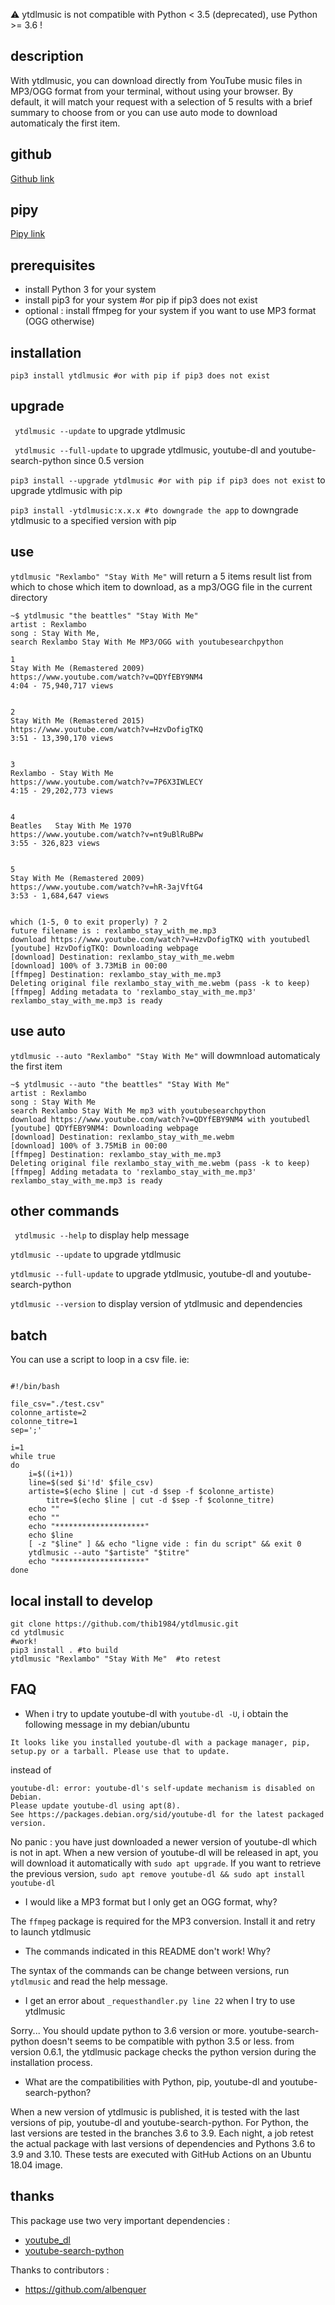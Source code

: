 :warning: ytdlmusic is not compatible with Python < 3.5 (deprecated), use Python >= 3.6 !


## description

With ytdlmusic, you can download directly from YouTube music files in MP3/OGG format from your terminal, without using your browser. 
By default, it will match your request with a selection of 5 results with a brief summary to choose from or you can use auto mode to download automaticaly the first item.  

## github

[Github link](https://github.com/thib1984/ytdlmusic/)

## pipy

[Pipy link](https://pypi.org/project/ytdlmusic/)

## prerequisites

- install Python 3 for your system
- install pip3 for your system #or pip if pip3 does not exist
- optional : install ffmpeg for your system if you want to use MP3 format (OGG otherwise)

## installation

``pip3 install ytdlmusic #or with pip if pip3 does not exist``

## upgrade

`` ytdlmusic --update`` to upgrade ytdlmusic

`` ytdlmusic --full-update`` to upgrade ytdlmusic, youtube-dl and youtube-search-python since 0.5 version

``pip3 install --upgrade ytdlmusic #or with pip if pip3 does not exist`` to upgrade ytdlmusic with pip

``pip3 install -ytdlmusic:x.x.x #to downgrade the app`` to downgrade ytdlmusic to a specified version with pip
## use

``ytdlmusic "Rexlambo" "Stay With Me"``
will return a 5 items result list from which to chose which item to download, as a mp3/OGG file in the current directory

```
~$ ytdlmusic "the beattles" "Stay With Me"
artist : Rexlambo
song : Stay With Me,
search Rexlambo Stay With Me MP3/OGG with youtubesearchpython

1
Stay With Me (Remastered 2009)
https://www.youtube.com/watch?v=QDYfEBY9NM4
4:04 - 75,940,717 views


2
Stay With Me (Remastered 2015)
https://www.youtube.com/watch?v=HzvDofigTKQ
3:51 - 13,390,170 views


3
Rexlambo - Stay With Me
https://www.youtube.com/watch?v=7P6X3IWLECY
4:15 - 29,202,773 views


4
Beatles   Stay With Me 1970
https://www.youtube.com/watch?v=nt9uBlRuBPw
3:55 - 326,823 views


5
Stay With Me (Remastered 2009)
https://www.youtube.com/watch?v=hR-3ajVftG4
3:53 - 1,684,647 views


which (1-5, 0 to exit properly) ? 2
future filename is : rexlambo_stay_with_me.mp3
download https://www.youtube.com/watch?v=HzvDofigTKQ with youtubedl
[youtube] HzvDofigTKQ: Downloading webpage
[download] Destination: rexlambo_stay_with_me.webm
[download] 100% of 3.73MiB in 00:00
[ffmpeg] Destination: rexlambo_stay_with_me.mp3
Deleting original file rexlambo_stay_with_me.webm (pass -k to keep)
[ffmpeg] Adding metadata to 'rexlambo_stay_with_me.mp3'
rexlambo_stay_with_me.mp3 is ready
````

## use auto

``ytdlmusic --auto "Rexlambo" "Stay With Me"`` 
will dowmnload automaticaly the first item

```
~$ ytdlmusic --auto "the beattles" "Stay With Me"
artist : Rexlambo
song : Stay With Me
search Rexlambo Stay With Me mp3 with youtubesearchpython
download https://www.youtube.com/watch?v=QDYfEBY9NM4 with youtubedl
[youtube] QDYfEBY9NM4: Downloading webpage
[download] Destination: rexlambo_stay_with_me.webm
[download] 100% of 3.75MiB in 00:00
[ffmpeg] Destination: rexlambo_stay_with_me.mp3
Deleting original file rexlambo_stay_with_me.webm (pass -k to keep)
[ffmpeg] Adding metadata to 'rexlambo_stay_with_me.mp3'
rexlambo_stay_with_me.mp3 is ready
```

## other commands

`` ytdlmusic --help`` to display help message

`` ytdlmusic --update `` to upgrade ytdlmusic

`` ytdlmusic --full-update `` to upgrade ytdlmusic, youtube-dl and youtube-search-python

`` ytdlmusic --version `` to display version of ytdlmusic and dependencies
## batch

You can use a script to loop in a csv file. ie: 

```

#!/bin/bash

file_csv="./test.csv"
colonne_artiste=2
colonne_titre=1
sep=';'

i=1
while true
do
    i=$((i+1))
    line=$(sed $i'!d' $file_csv)
    artiste=$(echo $line | cut -d $sep -f $colonne_artiste)
        titre=$(echo $line | cut -d $sep -f $colonne_titre)
    echo ""
    echo ""
    echo "********************"
    echo $line
    [ -z "$line" ] && echo "ligne vide : fin du script" && exit 0
    ytdlmusic --auto "$artiste" "$titre"
    echo "********************"
done 

```

## local install to develop

```
git clone https://github.com/thib1984/ytdlmusic.git
cd ytdlmusic 
#work!
pip3 install . #to build
ytdlmusic "Rexlambo" "Stay With Me"  #to retest
``` 
 
## FAQ

- When i try to update youtube-dl with ``youtube-dl -U``, i obtain the following message in my debian/ubuntu

```
It looks like you installed youtube-dl with a package manager, pip, setup.py or a tarball. Please use that to update.
```

instead of 

```
youtube-dl: error: youtube-dl's self-update mechanism is disabled on Debian.
Please update youtube-dl using apt(8).
See https://packages.debian.org/sid/youtube-dl for the latest packaged version.
```

No panic : you have just downloaded a newer version of youtube-dl which is not in apt. When a new version of youtube-dl will be released in apt, you will download it automatically with ``sudo apt upgrade``. If you want to retrieve the previous version, ``sudo apt remove youtube-dl && sudo apt install youtube-dl``

- I would like a MP3 format but I only get an OGG format, why?

The ``ffmpeg`` package is required for the MP3 conversion. Install it and retry to launch ytdlmusic

- The commands indicated in this README don't work! Why?

The  syntax of the commands can be change between versions, run ``ytdlmusic`` and read the help message. 

- I get an error about ``_requesthandler.py line 22`` when I try to use ytdlmusic

Sorry... You should update python to 3.6 version or more. youtube-search-python doesn't seems to be compatible with python 3.5 or less. from version 0.6.1, the ytdlmusic package checks the python version during the installation process.

- What are the compatibilities with Python, pip, youtube-dl and youtube-search-python?

When a new version of ytdlmusic is published, it is tested with the last versions of pip, youtube-dl and youtube-search-python. For Python, the last versions are  tested in the branches 3.6 to 3.9. Each night, a job retest the actual package with last versions of dependencies and Pythons 3.6 to 3.9 and 3.10. These tests are executed with GitHub Actions on an Ubuntu 18.04 image.
## thanks

This package use two very important dependencies :
- [youtube_dl](https://pypi.org/project/youtube_dl/)
- [youtube-search-python](https://pypi.org/project/youtube-search-python/)

Thanks to contributors :

- https://github.com/albenquer
